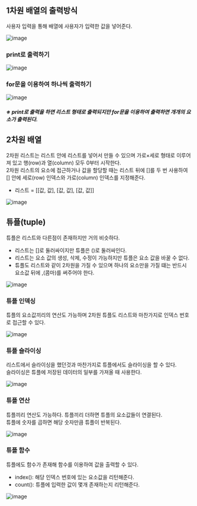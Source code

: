 ## 1차원 배열의 출력방식           
사용자 입력을 통해 배열에 사용자가 입력한 값을 넣어준다.        

![image](https://user-images.githubusercontent.com/122864238/228488641-130050d5-83b0-4658-a183-60ee6e144705.png)

### print로 출력하기    

![image](https://user-images.githubusercontent.com/122864238/228488759-ce3a9429-f069-4e9e-93fe-a2bea0cfd6d8.png)

### for문을 이용하여 하나씩 출력하기

![image](https://user-images.githubusercontent.com/122864238/228488787-399bd0ac-676e-47ad-b09e-23b5fc646733.png)

##### ※ print로 출력을 하면 리스트 형태로 출력되지만 for문을 이용하여 출력하면 개개의 요소가 출력된다.

## 2차원 배열             
2차원 리스트는 리스트 안에 리스트를 넣어서 만들 수 있으며 
가로×세로 형태로 이루어져 있고 행(row)과 열(column) 모두 0부터 시작한다.        
2차원 리스트의 요소에 접근하거나 값을 할당할 때는 리스트 뒤에 []를 두 번 사용하여 
[] 안에 세로(row) 인덱스와 가로(column) 인덱스를 지정해준다.
 
- 리스트 = [[값, 값], [값, 값], [값, 값]]

![image](https://user-images.githubusercontent.com/122864238/228485768-eff69e6a-ae03-418d-bf4c-79ec39be6917.png)

## 튜플(tuple)       
튜플은 리스트와 다른점이 존재하지만 거의 비슷하다.
- 리스트는 []로 둘러싸이지만 튜플은 ()로 둘러싸인다.
- 리스트는 요소 값의 생성, 삭제, 수정이 가능하지만 튜플은 요소 값을 바꿀 수 없다.
- 튜플도 리스트와 같이 2차원을 가질 수 있으며 하나의 요소만을 가질 떄는 반드시 요소값 뒤에 ,(콤마)를 써주어야 한다.

![image](https://user-images.githubusercontent.com/122864238/228490364-219a9138-63cb-4d6e-908e-4761ae33ddc9.png)

### 튜플 인덱싱            
튜플의 요소값끼리의 연산도 가능하며 2차원 튜플도 리스트와 마찬가지로 인덱스 번호로 접근할 수 있다.        

![image](https://user-images.githubusercontent.com/122864238/228491125-fc71a3fb-9f9a-4b9f-9713-0b397ae5ebdf.png)

### 튜플 슬라이싱             
리스트에서 슬라이싱을 했던것과 마찬가지로 튜플에서도 슬라이싱을 할 수 있다.          
슬라이싱은 튜플에 저장된 데이터의 일부를 가져올 때 사용한다.

![image](https://user-images.githubusercontent.com/122864238/228491709-e4c035bd-3541-4775-8a75-df2ac034de6b.png)

### 튜플 연산       
튜플끼리 연산도 가능하다. 튜플끼리 더하면 튜플의 요소값들이 연결된다.    
튜플에 숫자를 곱하면 해당 숫자만큼 튜플이 반복된다.     

![image](https://user-images.githubusercontent.com/122864238/228492692-30bfe01e-5ef5-490b-9eae-66c992e733b8.png)

### 튜플 함수       
튜플에도 함수가 존재해 함수를 이용하여 값을 출력할 수 있다.    
- index(): 해당 인덱스 번호에 있는 요소값을 리턴해준다.
- count(): 튜플에 입력한 값이 몇개 존재하는지 리턴해준다.

![image](https://user-images.githubusercontent.com/122864238/228493301-efe604eb-f48c-4153-aa85-5985479e4d56.png)











